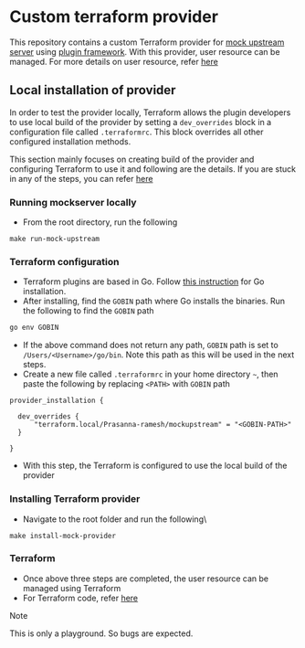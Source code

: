 # Custom terraform provider

This repository contains a custom Terraform provider for [mock upstream server](./mock_upstream_server) using [plugin framework](https://developer.hashicorp.com/terraform/plugin/framework).
With this provider, user resource can be managed. For more details on user resource, refer [here](./terraform_provider/provider/resource_user.go)


## Local installation of provider

In order to test the provider locally, Terraform allows the plugin developers to use local build of the provider by setting a `dev_overrides` block in a configuration file called `.terraformrc`. This block overrides all other configured installation methods.

This section mainly focuses on creating build of the provider and configuring Terraform to use it and following are the details. If you are stuck in any of the steps, you can refer [here](https://developer.hashicorp.com/terraform/tutorials/providers-plugin-framework/providers-plugin-framework-provider#prepare-terraform-for-local-provider-install)


### Running mockserver locally

- From the root directory, run the following
```shell
make run-mock-upstream
```

### Terraform configuration

- Terraform plugins are based in Go. Follow [this instruction](https://go.dev/doc/install) for Go installation.
- After installing, find the `GOBIN` path where Go installs the binaries. Run the following to find the `GOBIN` path
```sh
go env GOBIN
```
- If the above command does not return any path, `GOBIN` path is set to `/Users/<Username>/go/bin`. Note this path as this will be used in the next steps.
- Create a new file called `.terraformrc` in your home directory `~`, then paste the following by replacing `<PATH>` with `GOBIN` path
```
provider_installation {

  dev_overrides {
      "terraform.local/Prasanna-ramesh/mockupstream" = "<GOBIN-PATH>"
  }
 
}
```
- With this step, the Terraform is configured to use the local build of the provider

### Installing Terraform provider

- Navigate to the root folder and run the following\
```shell
make install-mock-provider
```

### Terraform

- Once above three steps are completed, the user resource can be managed using Terraform
- For Terraform code, refer [here](./terraform)

>[!Note]
> This is only a playground. So bugs are expected.
